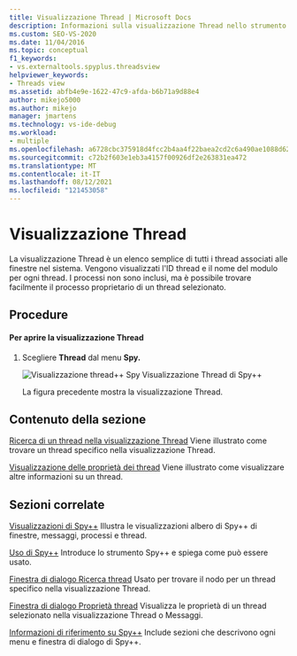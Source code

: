 ```yaml
---
title: Visualizzazione Thread | Microsoft Docs
description: Informazioni sulla visualizzazione Thread nello strumento di debug di Spy++. La visualizzazione Thread è un elenco semplice di tutti i thread associati alle finestre nel sistema.
ms.custom: SEO-VS-2020
ms.date: 11/04/2016
ms.topic: conceptual
f1_keywords:
- vs.externaltools.spyplus.threadsview
helpviewer_keywords:
- Threads view
ms.assetid: abfb4e9e-1622-47c9-afda-b6b71a9d88e4
author: mikejo5000
ms.author: mikejo
manager: jmartens
ms.technology: vs-ide-debug
ms.workload:
- multiple
ms.openlocfilehash: a6728cbc375918d4fcc2b4aa4f22baea2cd2c6a490ae1088d624fa59e7bb90c2
ms.sourcegitcommit: c72b2f603e1eb3a4157f00926df2e263831ea472
ms.translationtype: MT
ms.contentlocale: it-IT
ms.lasthandoff: 08/12/2021
ms.locfileid: "121453058"
---
```

# <a name="threads-view"></a>Visualizzazione Thread
La visualizzazione Thread è un elenco semplice di tutti i thread associati alle finestre nel sistema. Vengono visualizzati l'ID thread e il nome del modulo per ogni thread. I processi non sono inclusi, ma è possibile trovare facilmente il processo proprietario di un thread selezionato.

## <a name="procedures"></a>Procedure

#### <a name="to-open-the-threads-view"></a>Per aprire la visualizzazione Thread

1. Scegliere **Thread** dal menu **Spy.**

   ![Visualizzazione thread&#43;&#43; Spy](../debugger/media/spy--_threads.png "Spy++_Threads") Visualizzazione Thread di Spy++

   La figura precedente mostra la visualizzazione Thread.

## <a name="in-this-section"></a>Contenuto della sezione
 [Ricerca di un thread nella visualizzazione Thread](../debugger/how-to-search-for-a-thread-in-threads-view.md) Viene illustrato come trovare un thread specifico nella visualizzazione Thread.

 [Visualizzazione delle proprietà dei thread](../debugger/how-to-display-thread-properties.md) Viene illustrato come visualizzare altre informazioni su un thread.

## <a name="related-sections"></a>Sezioni correlate
 [Visualizzazioni di Spy++](../debugger/spy-increment-views.md) Illustra le visualizzazioni albero di Spy++ di finestre, messaggi, processi e thread.

 [Uso di Spy++](../debugger/using-spy-increment.md) Introduce lo strumento Spy++ e spiega come può essere usato.

 [Finestra di dialogo Ricerca thread](../debugger/thread-search-dialog-box.md) Usato per trovare il nodo per un thread specifico nella visualizzazione Thread.

 [Finestra di dialogo Proprietà thread](../debugger/message-properties-dialog-box.md) Visualizza le proprietà di un thread selezionato nella visualizzazione Thread o Messaggi.

 [Informazioni di riferimento su Spy++](../debugger/spy-increment-reference.md) Include sezioni che descrivono ogni menu e finestra di dialogo di Spy++.